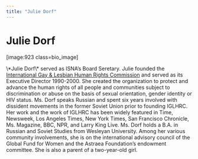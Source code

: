 ```yaml
---
title: "Julie Dorf"
---
```


# Julie Dorf

<p>[image:923 class=bio_image]  </p>

<p>\*Julie Dorf\* served as <span class="caps">ISNA</span>’s Board Seretary. Julie founded the <a href="http://www.iglhrc.org/site/iglhrc/" title="IGLHRC">International Gay &amp; Lesbian Human Rights Commission</a> and served as its Executive Director 1990-2000. She created the organization to protect and advance the human rights of all people and communities subject to discrimination or abuse on the basis of sexual orientation, gender identity or <span class="caps">HIV</span> status. Ms. Dorf speaks Russian and spent six years involved with dissident movements in the former Soviet Union prior to founding <span class="caps">IGLHRC</span>. Her work and the work of <span class="caps">IGLHRC</span> has been widely featured in Time, Newsweek, Los Angeles Times, New York Times, San Francisco Chronicle, Ms. Magazine, <span class="caps">BBC</span>, <span class="caps">NPR</span>, and Larry King Live. Ms. Dorf holds a B.A. in Russian and Soviet Studies from Wesleyan University. Among her various community involvements, she is on the international advisory council of the Global Fund for Women and the Astraea Foundation’s endowment committee. She is also a parent of a two-year-old girl.</p>